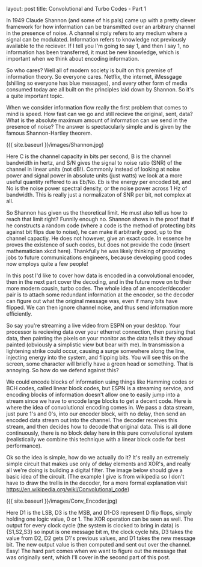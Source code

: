 layout: post
title: Convolutional and Turbo Codes - Part 1

In 1949 Claude Shannon (and some of his pals) came up with a pretty clever framework for how information can be transmitted over an arbitrary channel in the presence of noise. A channel simply refers to any medium where a signal can be modulated. Information refers to knowledge not previously available to the reciever. If I tell you I'm going to say 1, and then I say 1, no information has been transferred, it must be new knowledge, which is important when we think about encoding information.

So who cares? Well all of modern society is built on this premise of information theory. So everyone cares. Netflix, the internet, iMessgage (shilling so everyone has blue messages), and every other form of media consumed today are all built on the principles laid down by Shannon. So it's a quite important topic.

When we consider information flow really the first problem that comes to mind is speed. How fast can we go and still recieve the original, sent, data? What is the absolute maximum amount of information can we send in the presence of noise? The answer is spectacularly simple and is given by the famous Shannon-Hartley theorem.

({{ site.baseurl }}/images/Shannon.jpg)

Here C is the channel capacity in bits per second, B is the channel bandwidth in hertz, and S/N gives the signal to noise ratio (SNR) of the channel in linear units (not dB!). Commonly instead of looking at noise power and signal power in absolute units (just watts) we look at a more useful quantity reffered to as Eb/No. Eb is the energy per encoded bit, and No is the noise power spectral density, or the noise power across 1 Hz of bandwidth. This is really just a normalizaton of SNR per bit, not complex at all.

So Shannon has given us the theoretical limit. He must also tell us how to reach that limit right? Funnily enough no. Shannon shows in the proof that if he constructs a random code (where a code is the method of protecting bits against bit flips due to noise), he can make it arbitrarily good, up to the channel capactiy. He does not however, give an exact code. In essence he proves the existence of such codes, but does not provide the code (insert mathematician xkcd here). Thankfully he was likely thinking of providing jobs to future communications engineers, because developing good codes now employs quite a few people!

In this post I'd like to cover how data is encoded in a convolutional encoder, then in the next part cover the decoding, and in the future move on to their more modern cousin, turbo codes. The whole idea of an encoder/decoder pair is to attach some redundant information at the encoder, so the decoder can figure out what the original message was, even if many bits have flipped. We can then ignore channel noise, and thus send information more efficiently. 

So say you're streaming a live video from ESPN on your desktop. Your processor is recieving data over your ethernet connection, then parsing that data, then painting the pixels on your monitor as the data tells it they shoud painted (obviously a simplistic view but bear with me). In transmission a lightening strike could occur, causing a surge somewhere along the line, injecting energy into the system, and flipping bits. You will see this on the screen, some character will briefly have a green head or something. That is annoying. So how do we defend against this? 

We could encode blocks of information using things like Hamming codes or BCH codes, called linear block codes, but ESPN is a streaming service, and encoding blocks of information doesn't allow one to easily jump into a stream since we have to encode large blocks to get a decent code. Here is where the idea of convolutional encoding comes in. We pass a data stream, just pure 1's and 0's, into our encoder block, with no delay, then send an encoded data stream out into the channel. The decoder receives this stream, and then decides how to decode that original data. This is all done continuously, there is no block delay here in this pure convolutional system (realistically we combine this technique with a linear block code for best performance).

Ok so the idea is simple, how do we actually do it? It's really an extremely simple circuit that makes use only of delay elements and XOR's, and really all we're doing is building a digital filter. The image below should give a basic idea of the circuit. (The example I give is from wikipedia so I don't have to draw the trellis in the decoder, for a more formal explanation visit https://en.wikipedia.org/wiki/Convolutional_code)

({{ site.baseurl }}/images/Conv_Encoder.jpg)

Here D1 is the LSB, D3 is the MSB, and D1-D3 represent D flip flops, simply holding one logic value, 0 or 1. The XOR operation can be seen as well. The output for every clock cycle (the system is clocked to bring in data) is {S1,S2,S3} so input is one message bit m, the clock cycle hits, D3 takes the value from D2, D2 gets D1's previous values, and D1 takes the new message bit. The new output value is then computed and sent out over the channel. Easy! The hard part comes when we want to figure out the message that was originally sent, which I'll cover in the second part of this post.










